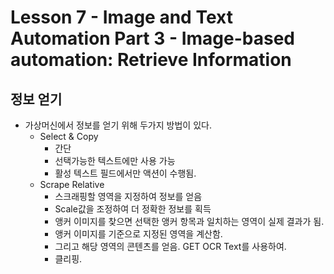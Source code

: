 # Lesson 7 - Image and Text Automation Part 3 - Image-based automation: Retrieve Information

## 정보 얻기
* 가상머신에서 정보를 얻기 위해 두가지 방법이 있다.
    + Select & Copy
        + 간단
        + 선택가능한 텍스트에만 사용 가능
        + 활성 텍스트 필드에서만 액션이 수행됨.
    * Scrape Relative
        + 스크래핑할 영역을 지정하여 정보를 얻음
        + Scale값을 조정하여 더 정확한 정보를 획득
        + 앵커 이미지를 찾으면 선택한 앵커 항목과 일치하는 영역이 실제 결과가 됨.
        * 앵커 이미지를 기준으로 지정된 영역을 계산함.
        + 그리고 해당 영역의 콘텐츠를 얻음. GET OCR Text를 사용하여.
        + 클리핑.